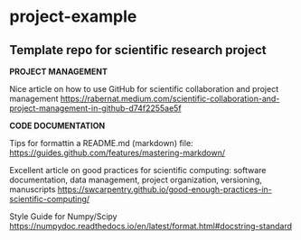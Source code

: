 # project-example
## Template repo for scientific research project

**PROJECT MANAGEMENT**

Nice article on how to use GitHub for scientific collaboration and project management
https://rabernat.medium.com/scientific-collaboration-and-project-management-in-github-d74f2255ae5f



**CODE DOCUMENTATION**

Tips for formattin a README.md (markdown) file:
https://guides.github.com/features/mastering-markdown/

Excellent article on good practices for scientific computing: software documentation, data management, project organization, versioning, manuscripts
https://swcarpentry.github.io/good-enough-practices-in-scientific-computing/

Style Guide for Numpy/Scipy
https://numpydoc.readthedocs.io/en/latest/format.html#docstring-standard
